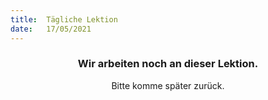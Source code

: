```yaml
---
title:  Tägliche Lektion
date:   17/05/2021
---
```


### <center>Wir arbeiten noch an dieser Lektion.</center>
<center>Bitte komme später zurück.</center>